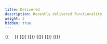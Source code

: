 ```yaml
---
title: Delivered
description: Recently delivered functionality
weight: 2
hidden: true
---
```


<div style="display: flex; flex-direction: row; justify-content: flex-start; gap: 20px; flex-wrap: wrap;">
    {{<news-card
        title="New notification channels"
        content="Support for notification channels SMS preferred and email preferred."
        timeline="Q4 2023"
        githubUrl="https://github.com/Altinn/altinn-notifications/issues/541"
    >}}
     {{<news-card 
        title="Reminders"
        content="Support for sending reminder notifications in the case of an incomplete task."
        timeline="Q3 2024"
        githubUrl="https://github.com/digdir/roadmap/issues/177"
    >}}
    {{<news-card 
        title="Address lookup" 
        content="Support for ordering notifications to national identity number or organization number." 
        timeline="Q2 2024" 
        githubUrl="https://github.com/digdir/roadmap/issues/176"
    >}}
    {{<news-card
        title="Statistics"
        content="Automated retrieval of monthly statistics for internal use only."
        timeline="Q2 2024"
        githubUrl="https://github.com/digdir/roadmap/issues/178"
    >}}
    {{<news-card
        title="SMS notifications"
        content="Support for sending SMS notification to provided mobile number"
        timeline="Q1 2024"
        githubUrl="https://github.com/digdir/roadmap/issues/160"
    >}}
    {{<news-card
        title="Email notifications"
        content="Support for sending email notification to provided email address."
        timeline="Q4 2023"
        githubUrl="https://github.com/digdir/roadmap/issues/158"
    >}}

</div>